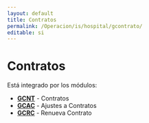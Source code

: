 ```yaml
---
layout: default
title: Contratos
permalink: /Operacion/is/hospital/gcontrato/
editable: si
---
```


# Contratos

Está integrado por los módulos:

* [**GCNT**](http://docs.oasiscom.com/Operacion/is/hospital/gcontrato/gcnt) - Contratos  
* [**GCAC**](http://docs.oasiscom.com/Operacion/is/hospital/gcontrato/gcac) - Ajustes a Contratos  
* [**GCRC**](http://docs.oasiscom.com/Operacion/is/hospital/gcontrato/gcrc) - Renueva Contrato  

